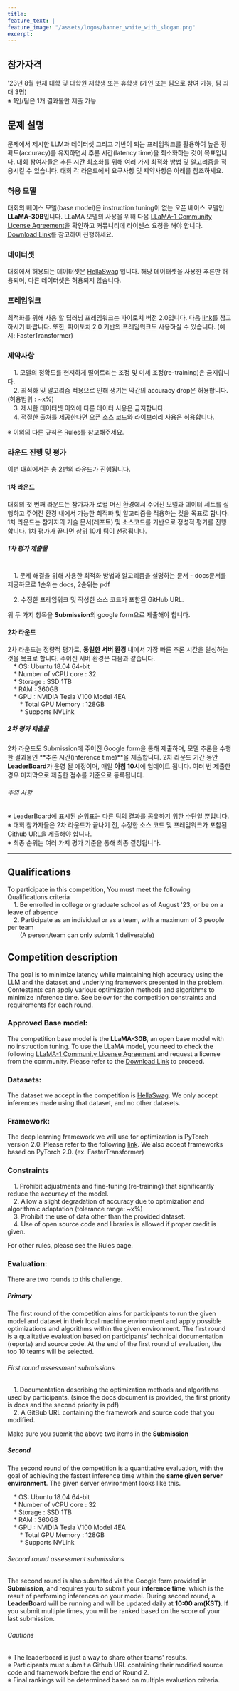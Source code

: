 ```yaml
---
title:
feature_text: |
feature_image: "/assets/logos/banner_white_with_slogan.png"
excerpt:
---
```


## 참가자격

'23년 8월 현재 대학 및 대학원 재학생 또는 휴학생 (개인 또는 팀으로 참여 가능, 팀 최대 3명)  
※ 1인/팀은 1개 결과물만 제출 가능

## 문제 설명

문제에서 제시한 LLM과 데이터셋 그리고 기반이 되는 프레임워크를 활용하여 높은 정확도(accuracy)를 유지하면서 추론 시간(latency time)을 최소화하는 것이 목표입니다. 대회 참여자들은 추론 시간 최소화를 위해 여러 가지 최적화 방법 및 알고리즘을 적용시킬 수 있습니다. 대회 각 라운드에서 요구사항 및 제약사항은 아래를 참조하세요.

### 허용 모델

대회의 베이스 모델(base model)은 instruction tuning이 없는 오픈 베이스 모델인 **LLaMA-30B**입니다. LLaMA 모델의 사용을 위해 다음 [LLaMA-1 Community License Agreement](https://github.com/facebookresearch/llama/blob/main/LICENSE "LLaMA community license agreement")을 확인하고 커뮤니티에 라이센스 요청을 해야 합니다. [Download Link](https://docs.google.com/forms/d/e/1FAIpQLSfqNECQnMkycAp2jP4Z9TFX0cGR4uf7b_fBxjY_OjhJILlKGA/viewform "download link")를 참고하여 진행하세요.

### 데이터셋

대회에서 허용되는 데이터셋은 [HellaSwag](https://huggingface.co/datasets/hellaswag) 입니다. 해당 데이터셋을 사용한 추론만 허용되며, 다른 데이터셋은 허용되지 않습니다.

### 프레임워크

최적화를 위해 사용 할 딥러닝 프레임워크는 파이토치 버전 2.0입니다. 다음 [link](https://github.com/pytorch/pytorch/tree/v2.0.0)를 참고하시기 바랍니다. 또한, 파이토치 2.0 기반의 프레임워크도 사용하실 수 있습니다. (예시: FasterTransformer)

### 제약사항

 1. 모델의 정확도를 현저하게 떨어트리는 조정 및 미세 조정(re-training)은 금지합니다.  
 2. 최적화 및 알고리즘 적용으로 인해 생기는 약간의 accuracy drop은 허용합니다. (허용범위 : ~x%)  
 3. 제시한 데이터셋 이외에 다른 데이터 사용은 금지합니다.  
 4. 적절한 출처를 제공한다면 오픈 소스 코드와 라이브러리 사용은 허용합니다.

※ 이외의 다른 규칙은 Rules를 참고해주세요.

### 라운드 진행 및 평가

이번 대회에서는 총 2번의 라운드가 진행됩니다.

#### 1차 라운드  

대회의 첫 번째 라운드는 참가자가 로컬 머신 환경에서 주어진 모델과 데이터 세트를 실행하고 주어진 환경 내에서 가능한 최적화 및 알고리즘을 적용하는 것을 목표로 합니다. 1차 라운드는 참가자의 기술 문서(레포트) 및 소스코드를 기반으로 정성적 평가를 진행합니다. 1차 평가가 끝나면 상위 10개 팀이 선정됩니다.

##### 1차 평가 제출물
<br>
 1. 문제 해결을 위해 사용한 최적화 방법과 알고리즘을 설명하는 문서 - docs문서를 제공하므로 1순위는 docs, 2순위는 pdf
 
 2. 수정한 프레임워크 및 작성한 소스 코드가 포함된 GitHub URL.

위 두 가지 항목을 **Submission**의 google form으로 제출해야 합니다.

#### 2차 라운드  
2차 라운드는 정량적 평가로, **동일한 서버 환경** 내에서 가장 빠른 추론 시간을 달성하는 것을 목표로 합니다. 주어진 서버 환경은 다음과 같습니다.  
 * OS: Ubuntu 18.04 64-bit  
 * Number of vCPU core : 32  
 * Storage : SSD 1TB  
 * RAM : 360GB  
 * GPU : NVIDIA Tesla V100 Model 4EA  
  * Total GPU Memory : 128GB  
  * Supports NVLink

##### 2차 평가 제출물

2차 라운드도 Submission에 주어진 Google form을 통해 제출하며, 모델 추론을 수행한 결과물인 **추론 시간(inference time)**을 제출합니다. 2차 라운드 기간 동안 **LeaderBoard**가 운영 될 예정이며, 매일 **아침 10시**에 업데이트 됩니다. 여러 번 제출한 경우 마지막으로 제출한 점수를 기준으로 등록됩니다.

###### 주의 사항

※ LeaderBoard에 표시된 순위표는 다른 팀의 결과를 공유하기 위한 수단일 뿐입니다.  
※ 대회 참가자들은 2차 라운드가 끝나기 전, 수정한 소스 코드 및 프레임워크가 포함된 Github URL을 제출해야 합니다.  
※ 최종 순위는 여러 가지 평가 기준을 통해 최종 결정됩니다.

<hr />

## Qualifications

To participate in this competition, You must meet the following Qualifications criteria  
 1. Be enrolled in college or graduate school as of August '23, or be on a leave of absence  
 2. Participate as an individual or as a team, with a maximum of 3 people per team  
  (A person/team can only submit 1 deliverable)  

## Competition description

The goal is to minimize latency while maintaining high accuracy using the LLM and the dataset and underlying framework presented in the problem. Contestants can apply various optimization methods and algorithms to minimize inference time. See below for the competition constraints and requirements for each round.

### Approved Base model:

The competition base model is the **LLaMA-30B**, an open base model with no instruction tuning. To use the LLaMA model, you need to check the following [LLaMA-1 Community License Agreement](https://github.com/facebookresearch/llama/blob/main/LICENSE "LLaMA Community License Agreement") and request a license from the community. Please refer to the [Download Link](https://docs.google.com/forms/d/e/1FAIpQLSfqNECQnMkycAp2jP4Z9TFX0cGR4uf7b_fBxjY_OjhJILlKGA/viewform "Download Link") to proceed.

### Datasets:

The dataset we accept in the competition is [HellaSwag](https://huggingface.co/datasets/hellaswag). We only accept inferences made using that dataset, and no other datasets.

### Framework:

The deep learning framework we will use for optimization is PyTorch version 2.0. Please refer to the following [link](https://github.com/pytorch/pytorch/tree/v2.0.0). We also accept frameworks based on PyTorch 2.0. (ex. FasterTransformer)

### Constraints

 1. Prohibit adjustments and fine-tuning (re-training) that significantly reduce the accuracy of the model.  
 2. Allow a slight degradation of accuracy due to optimization and algorithmic adaptation (tolerance range: ~x%)  
 3. Prohibit the use of data other than the provided dataset.  
 4. Use of open source code and libraries is allowed if proper credit is given.

For other rules, please see the Rules page.

### Evaluation:

There are two rounds to this challenge.

##### Primary

The first round of the competition aims for participants to run the given model and dataset in their local machine environment and apply possible optimizations and algorithms within the given environment. The first round is a qualitative evaluation based on participants' technical documentation (reports) and source code. At the end of the first round of evaluation, the top 10 teams will be selected.

###### First round assessment submissions

 1. Documentation describing the optimization methods and algorithms used by participants. (since the docs document is provided, the first priority is docs and the second priority is pdf)  
 2. A GitBub URL containing the framework and source code that you modified.

Make sure you submit the above two items in the **Submission**

##### Second

The second round of the competition is a quantitative evaluation, with the goal of achieving the fastest inference time within the **same given server environment**. The given server environment looks like this.

 * OS: Ubuntu 18.04 64-bit  
 * Number of vCPU core : 32  
 * Storage : SSD 1TB  
 * RAM : 360GB  
 * GPU : NVIDIA Tesla V100 Model 4EA  
  * Total GPU Memory : 128GB  
  * Supports NVLink

###### Second round assessment submissions

The second round is also submitted via the Google form provided in **Submission**, and requires you to submit your **inference time**, which is the result of performing inferences on your model. During second round, a **LeaderBoard** will be running and will be updated daily at **10:00 am(KST)**. If you submit multiple times, you will be ranked based on the score of your last submission.

###### Cautions

※ The leaderboard is just a way to share other teams' results.  
※ Participants must submit a Github URL containing their modified source code and  framework before the end of Round 2.  
※ Final rankings will be determined based on multiple evaluation criteria.
